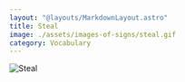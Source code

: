 ```yaml
---
layout: "@layouts/MarkdownLayout.astro"
title: Steal
image: ./assets/images-of-signs/steal.gif
category: Vocabulary
---
```


![Steal](@signs/steal.gif)
